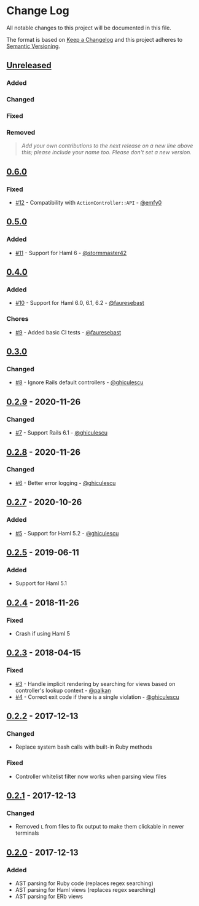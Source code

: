 # Change Log
All notable changes to this project will be documented in this file.

The format is based on [Keep a Changelog](http://keepachangelog.com/)
and this project adheres to [Semantic Versioning](http://semver.org/).

## [Unreleased]
### Added

### Changed

### Fixed

### Removed

> _Add your own contributions to the next release on a new line above this; please include your name too._
> _Please don't set a new version._

## [0.6.0]
### Fixed
- [#12](https://github.com/daveallie/rails-route-checker/pull/10) - Compatibility with `ActionController::API` - [@emfy0](https://github.com/emfy0)

## [0.5.0]
### Added
- [#11](https://github.com/daveallie/rails-route-checker/pull/11) - Support for Haml 6 - [@stormmaster42](https://github.com/stormmaster42)

## [0.4.0]
### Added
- [#10](https://github.com/daveallie/rails-route-checker/pull/10) - Support for Haml 6.0, 6.1, 6.2 - [@fauresebast](https://github.com/fauresebast)

### Chores
- [#9](https://github.com/daveallie/rails-route-checker/pull/9) - Added basic CI tests - [@fauresebast](https://github.com/fauresebast)

## [0.3.0]
### Changed
- [#8](https://github.com/daveallie/rails-route-checker/pull/8) - Ignore Rails default controllers - [@ghiculescu](https://github.com/ghiculescu)

## [0.2.9] - 2020-11-26
### Changed
- [#7](https://github.com/daveallie/rails-route-checker/pull/7) - Support Rails 6.1 - [@ghiculescu](https://github.com/ghiculescu)

## [0.2.8] - 2020-11-26
### Changed
- [#6](https://github.com/daveallie/rails-route-checker/pull/6) - Better error logging - [@ghiculescu](https://github.com/ghiculescu)

## [0.2.7] - 2020-10-26
### Added
- [#5](https://github.com/daveallie/rails-route-checker/pull/5) - Support for Haml 5.2 - [@ghiculescu](https://github.com/ghiculescu)

## [0.2.5] - 2019-06-11
### Added
- Support for Haml 5.1

## [0.2.4] - 2018-11-26
### Fixed
- Crash if using Haml 5

## [0.2.3] - 2018-04-15
### Fixed
- [#3](https://github.com/daveallie/rails-route-checker/pull/3) - Handle implicit rendering by searching for views based on controller's lookup context - [@palkan](https://github.com/palkan)
- [#4](https://github.com/daveallie/rails-route-checker/pull/4) - Correct exit code if there is a single violation - [@ghiculescu](https://github.com/ghiculescu)

## [0.2.2] - 2017-12-13
### Changed
- Replace system bash calls with built-in Ruby methods

### Fixed
- Controller whitelist filter now works when parsing view files

## [0.2.1] - 2017-12-13
### Changed
- Removed `L` from files to fix output to make them clickable in newer terminals

## [0.2.0] - 2017-12-13
### Added
- AST parsing for Ruby code (replaces regex searching)
- AST parsing for Haml views (replaces regex searching)
- AST parsing for ERb views

[Unreleased]: https://github.com/daveallie/rails-route-checker/compare/0.6.0...HEAD
[0.6.0]: https://github.com/daveallie/rails-route-checker/compare/0.5.0...0.6.0
[0.5.0]: https://github.com/daveallie/rails-route-checker/compare/0.4.0...0.5.0
[0.4.0]: https://github.com/daveallie/rails-route-checker/compare/0.3.0...0.4.0
[0.3.0]: https://github.com/daveallie/rails-route-checker/compare/0.2.9...0.3.0
[0.2.9]: https://github.com/daveallie/rails-route-checker/compare/0.2.8...0.2.9
[0.2.8]: https://github.com/daveallie/rails-route-checker/compare/0.2.7...0.2.8
[0.2.7]: https://github.com/daveallie/rails-route-checker/compare/0.2.5...0.2.7
[0.2.5]: https://github.com/daveallie/rails-route-checker/compare/0.2.4...0.2.5
[0.2.4]: https://github.com/daveallie/rails-route-checker/compare/0.2.3...0.2.4
[0.2.3]: https://github.com/daveallie/rails-route-checker/compare/0.2.2...0.2.3
[0.2.2]: https://github.com/daveallie/rails-route-checker/compare/0.2.1...0.2.2
[0.2.1]: https://github.com/daveallie/rails-route-checker/compare/0.2.0...0.2.1
[0.2.0]: https://github.com/daveallie/rails-route-checker/compare/0.1.1...0.2.0

